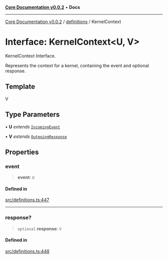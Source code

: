 [**Core Documentation v0.0.2**](../../README.md) • **Docs**

***

[Core Documentation v0.0.2](../../modules.md) / [definitions](../README.md) / KernelContext

# Interface: KernelContext\<U, V\>

KernelContext Interface.

Represents the context for a kernel, containing the event and optional response.

## Template

V

## Type Parameters

• **U** *extends* [`IncomingEvent`](../../events/IncomingEvent/classes/IncomingEvent.md)

• **V** *extends* [`OutgoingResponse`](../../events/OutgoingResponse/classes/OutgoingResponse.md)

## Properties

### event

> **event**: `U`

#### Defined in

[src/definitions.ts:447](https://github.com/stonemjs/core/blob/aa2a76ee3b0b5f73fa20c9cec0decb9263cddbc2/src/definitions.ts#L447)

***

### response?

> `optional` **response**: `V`

#### Defined in

[src/definitions.ts:448](https://github.com/stonemjs/core/blob/aa2a76ee3b0b5f73fa20c9cec0decb9263cddbc2/src/definitions.ts#L448)
